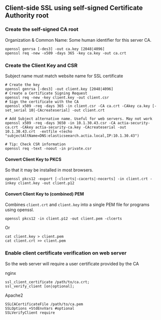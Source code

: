 ## Client-side SSL using self-signed Certificate Authority root

### Create the self-signed CA root
Organization & Common Name: Some human identifier for this server CA.

    openssl genrsa [-des3] -out ca.key [2048|4096]
    openssl req -new -x509 -days 365 -key ca.key -out ca.crt

### Create the Client Key and CSR
Subject name must match website name for SSL certificate

    # Create the key
    openssl genrsa [-des3] -out client.key [2048|4096]
    # Create a Certificate Signing Request
    openssl req -new -key client.key -out client.csr
    # Sign the certificate with the CA
    openssl x509 -req -days 365 -in client.csr -CA ca.crt -CAkey ca.key [-set_serial 10|-CAcreateserial] -out client.crt

    # Add Subject alternative name. Useful for web servers. May not work
    openssl x509 -req -days 3650 -in 10.1.30.43.csr -CA actia-security-ca.crt -CAkey actia-security-ca.key -CAcreateserial -out 10.1.30.43.crt  -extfile <(echo "subjectAltName=DNS:elasticseearch.actia.local,IP:10.1.30.43")

    # Tip: Check CSR information
    openssl req -text -noout -in private.csr

#### Convert Client Key to PKCS
So that it may be installed in most browsers.

    openssl pkcs12 -export [-clcerts|-cacerts|-nocerts] -in client.crt -inkey client.key -out client.p12

#### Convert Client Key to (combined) PEM
Combines `client.crt` and `client.key` into a single PEM file for programs using openssl.

    openssl pkcs12 -in client.p12 -out client.pem -clcerts
Or

    cat client.key > client.pem
    cat client.crt >> client.pem

### Enable client certificate verification on web server
So the web server will require a user certificate provided by the CA

nginx

    ssl_client_certificate /path/to/ca.crt;
    ssl_verify_client [on|optional];
    
Apache2

    SSLCACertificateFile /path/to/ca.pem
    SSLOptions +StdEnvVars #optional
    SSLVerifyClient require
